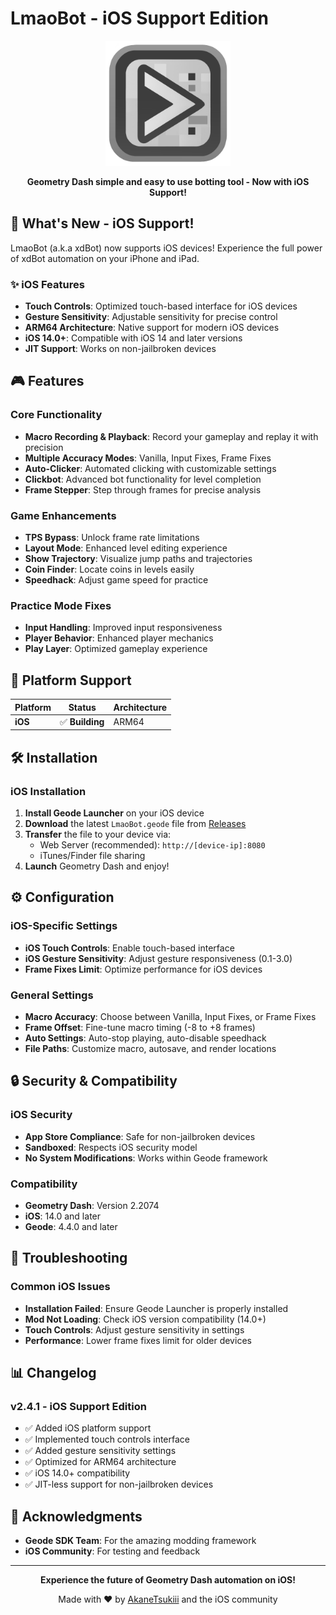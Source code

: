 # LmaoBot - iOS Support Edition

<p align="center">
  <img src="logo.png" alt="xdBot Logo" width="200"/>
</p>

<p align="center">
  <strong>Geometry Dash simple and easy to use botting tool - Now with iOS Support!</strong>
</p>


## 🚀 What's New - iOS Support!

LmaoBot (a.k.a xdBot) now supports iOS devices! Experience the full power of xdBot automation on your iPhone and iPad.

### ✨ iOS Features
- **Touch Controls**: Optimized touch-based interface for iOS devices
- **Gesture Sensitivity**: Adjustable sensitivity for precise control
- **ARM64 Architecture**: Native support for modern iOS devices
- **iOS 14.0+**: Compatible with iOS 14 and later versions
- **JIT Support**: Works on non-jailbroken devices

## 🎮 Features

### Core Functionality
- **Macro Recording & Playback**: Record your gameplay and replay it with precision
- **Multiple Accuracy Modes**: Vanilla, Input Fixes, Frame Fixes
- **Auto-Clicker**: Automated clicking with customizable settings
- **Clickbot**: Advanced bot functionality for level completion
- **Frame Stepper**: Step through frames for precise analysis

### Game Enhancements
- **TPS Bypass**: Unlock frame rate limitations
- **Layout Mode**: Enhanced level editing experience
- **Show Trajectory**: Visualize jump paths and trajectories
- **Coin Finder**: Locate coins in levels easily
- **Speedhack**: Adjust game speed for practice

### Practice Mode Fixes
- **Input Handling**: Improved input responsiveness
- **Player Behavior**: Enhanced player mechanics
- **Play Layer**: Optimized gameplay experience

## 📱 Platform Support

| Platform |     Status      | Architecture |
|----------|-----------------|--------------|
|  **iOS** | ✅ **Building** | ARM64 |

## 🛠️ Installation

### iOS Installation

1. **Install Geode Launcher** on your iOS device
2. **Download** the latest `LmaoBot.geode` file from [Releases](https://github.com/AkaneTsukiii/xdbot-ios/releases)
3. **Transfer** the file to your device via:
   - Web Server (recommended): `http://[device-ip]:8080`
   - iTunes/Finder file sharing
4. **Launch** Geometry Dash and enjoy!

## ⚙️ Configuration

### iOS-Specific Settings
- **iOS Touch Controls**: Enable touch-based interface
- **iOS Gesture Sensitivity**: Adjust gesture responsiveness (0.1-3.0)
- **Frame Fixes Limit**: Optimize performance for iOS devices

### General Settings
- **Macro Accuracy**: Choose between Vanilla, Input Fixes, or Frame Fixes
- **Frame Offset**: Fine-tune macro timing (-8 to +8 frames)
- **Auto Settings**: Auto-stop playing, auto-disable speedhack
- **File Paths**: Customize macro, autosave, and render locations

## 🔒 Security & Compatibility

### iOS Security
- **App Store Compliance**: Safe for non-jailbroken devices
- **Sandboxed**: Respects iOS security model
- **No System Modifications**: Works within Geode framework

### Compatibility
- **Geometry Dash**: Version 2.2074
- **iOS**: 14.0 and later
- **Geode**: 4.4.0 and later

## 🐛 Troubleshooting

### Common iOS Issues
- **Installation Failed**: Ensure Geode Launcher is properly installed
- **Mod Not Loading**: Check iOS version compatibility (14.0+)
- **Touch Controls**: Adjust gesture sensitivity in settings
- **Performance**: Lower frame fixes limit for older devices

## 📊 Changelog

### v2.4.1 - iOS Support Edition
- ✅ Added iOS platform support
- ✅ Implemented touch controls interface
- ✅ Added gesture sensitivity settings
- ✅ Optimized for ARM64 architecture
- ✅ iOS 14.0+ compatibility
- ✅ JIT-less support for non-jailbroken devices

## 🙏 Acknowledgments

- **Geode SDK Team**: For the amazing modding framework
- **iOS Community**: For testing and feedback

---

<p align="center">
  <strong>Experience the future of Geometry Dash automation on iOS!</strong>
</p>

<p align="center">
  Made with ❤️ by <a href="https://github.com/AkaneTsukiii">AkaneTsukiii</a> and the iOS community
</p>
